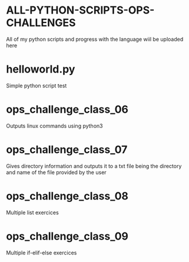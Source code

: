 # ALL-PYTHON-SCRIPTS-OPS-CHALLENGES
All of my python scripts and progress with the language wiil be uploaded here

# helloworld.py
Simple python script test

# ops_challenge_class_06
Outputs linux commands using python3

# ops_challenge_class_07
Gives directory information and outputs it to a txt file being the directory and name of  the file provided by the user

# ops_challenge_class_08
Multiple list exercices

# ops_challenge_class_09
Multiple if-elif-else exercices
